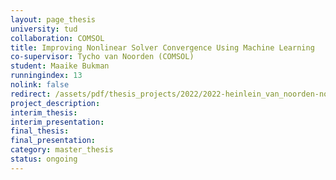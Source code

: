 ```yaml
---
layout: page_thesis
university: tud
collaboration: COMSOL
title: Improving Nonlinear Solver Convergence Using Machine Learning
co-supervisor: Tycho van Noorden (COMSOL)
student: Maaike Bukman
runningindex: 13
nolink: false
redirect: /assets/pdf/thesis_projects/2022/2022-heinlein_van_noorden-nonlinear_convergence_ml/project_description.pdf
project_description:
interim_thesis:
interim_presentation:
final_thesis:
final_presentation:
category: master_thesis
status: ongoing
---
```

